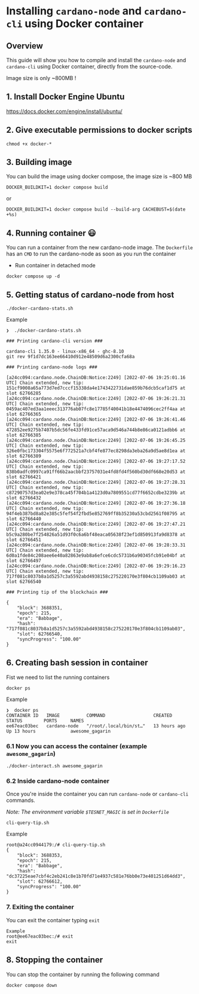 # Installing `cardano-node` and `cardano-cli` using Docker container
## Overview
This guide will show you how to compile and install the `cardano-node` and `cardano-cli` using Docker container, directly from the source-code.

Image size is only ~800MB !

## 1. Install Docker Engine Ubuntu
https://docs.docker.com/engine/install/ubuntu/

## 2. Give executable permissions to docker scripts
```
chmod +x docker-*
```

## 3. Building image
You can build the image using docker compose, the image size is ~800 MB

```
DOCKER_BUILDKIT=1 docker compose build
```
or 

```
DOCKER_BUILDKIT=1 docker compose build --build-arg CACHEBUST=$(date +%s)
```

## 4. Running container :smiley:
You can run a container from the new cardano-node image.
The `Dockerfile` has an `CMD` to run the cardano-node as soon as you run the container
* Run container in detached mode

```
docker compose up -d
```

## 5. Getting status of cardano-node from host
```
./docker-cardano-stats.sh
```
Example
```
❯  ./docker-cardano-stats.sh 

### Printing cardano-cli version ###

cardano-cli 1.35.0 - linux-x86_64 - ghc-8.10
git rev 9f1d7dc163ee66410d912e48509d6a2300cfa68a

### Printing cardano-node logs ###

[a24cc094:cardano.node.ChainDB:Notice:2249] [2022-07-06 19:25:01.16 UTC] Chain extended, new tip: 151cf9008a65a773d7ed7cccf15338da4e1743422731dae859b76dcb5caf1d75 at slot 62766285
[a24cc094:cardano.node.ChainDB:Notice:2249] [2022-07-06 19:26:21.31 UTC] Chain extended, new tip: 0459ac407ed3aa1eeec313776ab07fc8e17785f40041b18e4474096cec2ff4aa at slot 62766365
[a24cc094:cardano.node.ChainDB:Notice:2249] [2022-07-06 19:26:41.46 UTC] Chain extended, new tip: 472852ee9275b7407b5dc56fe433fd91ce57aca9d546a744b8e86ca0121adbb6 at slot 62766385
[a24cc094:cardano.node.ChainDB:Notice:2249] [2022-07-06 19:26:45.25 UTC] Chain extended, new tip: 326e0fbc173304f5575e6f772521a7cbf4fe877ec8298da3eba26a9d5ae8d1ea at slot 62766389
[a24cc094:cardano.node.ChainDB:Notice:2249] [2022-07-06 19:27:17.52 UTC] Chain extended, new tip: 838b0adfc0997ca91ff66b2aacbbf23757031e4fd8fd4f560bd30df668e20d53 at slot 62766421
[a24cc094:cardano.node.ChainDB:Notice:2249] [2022-07-06 19:27:28.31 UTC] Chain extended, new tip: c87290757d3ea02e9e378ca45f704b1a4123d0a7809551cd77f6652cdbe3239b at slot 62766432
[a24cc094:cardano.node.ChainDB:Notice:2249] [2022-07-06 19:27:36.18 UTC] Chain extended, new tip: 94f4eb387bd8a82e385c5fef54f2fbd5e852769ff8b35230a53cbd2561f08795 at slot 62766440
[a24cc094:cardano.node.ChainDB:Notice:2249] [2022-07-06 19:27:47.21 UTC] Chain extended, new tip: b5c9a280be7f254826a51d93f0c6a6bf48eaca05638f23ef1d850913fa9d8378 at slot 62766451
[a24cc094:cardano.node.ChainDB:Notice:2249] [2022-07-06 19:28:33.31 UTC] Chain extended, new tip: 6d0a1fde84c208aee6e40a82863e9ab8a6efce6cdc5731b6a90345fcb91e04bf at slot 62766497
[a24cc094:cardano.node.ChainDB:Notice:2249] [2022-07-06 19:29:16.23 UTC] Chain extended, new tip: 717f081c8037b8a1d5257c3a5592abd4938158c275220170e3f804cb1109ab03 at slot 62766540

### Printing tip of the blockchain ###

{
    "block": 3688351,
    "epoch": 215,
    "era": "Babbage",
    "hash": "717f081c8037b8a1d5257c3a5592abd4938158c275220170e3f804cb1109ab03",
    "slot": 62766540,
    "syncProgress": "100.00"
}
```
## 6. Creating bash session in container
Fist we need to list the running containers
```
docker ps
```
Example
```
❯  docker ps
CONTAINER ID   IMAGE          COMMAND                  CREATED        STATUS        PORTS     NAMES
ee67eac03bec   cardano-node   "/root/.local/bin/st…"   13 hours ago   Up 13 hours             awesome_gagarin
```

### 6.1 Now you can access the container (example `awesome_gagarin`)
```
./docker-interact.sh awesome_gagarin
```

### 6.2 Inside cardano-node container
Once you're inside the container you can run `cardano-node` or `cardano-cli` commands.

*Note: The environment variable `$TESNET_MAGIC` is set in `Dockerfile`*
```
cli-query-tip.sh 
```
Example
```
root@a24cc0944179:/# cli-query-tip.sh 
{
    "block": 3688353,
    "epoch": 215,
    "era": "Babbage",
    "hash": "dc37225eae7cbf4c2eb241c8e1b70fd71e4937c581e76bb0e73e401251d64dd3",
    "slot": 62766612,
    "syncProgress": "100.00"
}
```


### 7. Exiting the container
You can exit the container typing `exit`
```
Example
root@ee67eac03bec:/# exit
exit
```

## 8. Stopping the container
You can stop the container by running the following command
```
docker compose down
```
